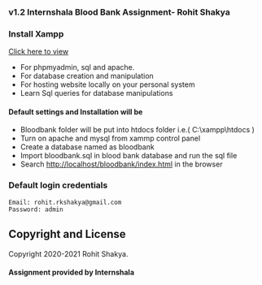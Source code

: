 ### v1.2 Internshala Blood Bank Assignment- Rohit Shakya
### Install Xampp 

[Click here to view](http://internshalabb.000webhostapp.com/)  

* For phpmyadmin, sql and apache.
* For database creation and manipulation
* For hosting website locally on your personal system
* Learn Sql queries for database manipulations

#### Default settings and Installation will be  
* Bloodbank folder will be put into htdocs folder i.e.( C:\xampp\htdocs )
* Turn on apache and mysql from xammp control panel  
* Create a database named as bloodbank  
* Import bloodbank.sql in blood bank database and run the sql file
* Search [http://localhost/bloodbank/index.html](http://localhost/bloodbank/index.html) in the browser
    
### Default login credentials

```
Email: rohit.rkshakya@gmail.com	
Password: admin
```
 
## Copyright and License

Copyright 2020-2021 Rohit Shakya.
#### Assignment provided by Internshala  
